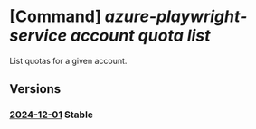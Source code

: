 # [Command] _azure-playwright-service account quota list_

List quotas for a given account.

## Versions

### [2024-12-01](/Resources/mgmt-plane/L3N1YnNjcmlwdGlvbnMve30vcmVzb3VyY2Vncm91cHMve30vcHJvdmlkZXJzL21pY3Jvc29mdC5henVyZXBsYXl3cmlnaHRzZXJ2aWNlL2FjY291bnRzL3t9L3F1b3Rhcw==/2024-12-01.xml) **Stable**

<!-- mgmt-plane /subscriptions/{}/resourcegroups/{}/providers/microsoft.azureplaywrightservice/accounts/{}/quotas 2024-12-01 -->
